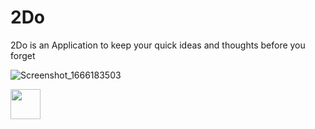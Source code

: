 # 2Do
2Do is an Application to keep your quick ideas and thoughts  before you forget

![Screenshot_1666183503](https://user-images.githubusercontent.com/86700664/196695552-ac80650d-2e0c-42f4-b462-5a907701acd0.png )

<img src="https://github.com/favicon.ico" width="48">
